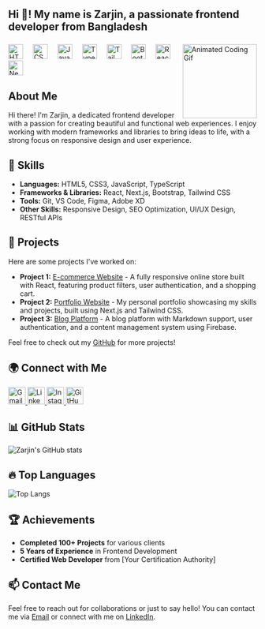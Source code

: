<h2 align="left">Hi 👋! My name is Zarjin, a passionate frontend developer from Bangladesh</h2>

###

<img align="right" height="150" src="https://i.imgflip.com/65efzo.gif" alt="Animated Coding Gif" />

###

<div align="left">
  <img src="https://cdn.jsdelivr.net/gh/devicons/devicon/icons/html5/html5-original.svg" height="30" alt="HTML5 Logo" />
  <img width="12" />
  <img src="https://cdn.jsdelivr.net/gh/devicons/devicon/icons/css3/css3-original.svg" height="30" alt="CSS3 Logo" />
  <img width="12" />
  <img src="https://cdn.jsdelivr.net/gh/devicons/devicon/icons/javascript/javascript-original.svg" height="30" alt="JavaScript Logo" />
  <img width="12" />
  <img src="https://cdn.jsdelivr.net/gh/devicons/devicon/icons/typescript/typescript-original.svg" height="30" alt="TypeScript Logo" />
  <img width="12" />
  <img src="https://cdn.jsdelivr.net/gh/devicons/devicon/icons/tailwindcss/tailwindcss-original-wordmark.svg" height="30" alt="Tailwind CSS Logo" />
  <img width="12" />
  <img src="https://cdn.jsdelivr.net/gh/devicons/devicon/icons/bootstrap/bootstrap-original.svg" height="30" alt="Bootstrap Logo" />
  <img width="12" />
  <img src="https://cdn.jsdelivr.net/gh/devicons/devicon/icons/react/react-original.svg" height="30" alt="React Logo" />
  <img width="12" />
  <img src="https://cdn.jsdelivr.net/gh/devicons/devicon/icons/nextjs/nextjs-original.svg" height="30" alt="Next.js Logo" />
</div>

###

## About Me
Hi there! I'm Zarjin, a dedicated frontend developer with a passion for creating beautiful and functional web experiences. I enjoy working with modern frameworks and libraries to bring ideas to life, with a strong focus on responsive design and user experience.

## 🚀 Skills
- **Languages:** HTML5, CSS3, JavaScript, TypeScript
- **Frameworks & Libraries:** React, Next.js, Bootstrap, Tailwind CSS
- **Tools:** Git, VS Code, Figma, Adobe XD
- **Other Skills:** Responsive Design, SEO Optimization, UI/UX Design, RESTful APIs

###

## 💼 Projects
Here are some projects I've worked on:

- **Project 1:** [E-commerce Website](https://your-ecommerce-link.com) - A fully responsive online store built with React, featuring product filters, user authentication, and a shopping cart.
- **Project 2:** [Portfolio Website](https://your-portfolio-link.com) - My personal portfolio showcasing my skills and projects, built using Next.js and Tailwind CSS.
- **Project 3:** [Blog Platform](https://your-blog-link.com) - A blog platform with Markdown support, user authentication, and a content management system using Firebase.

Feel free to check out my [GitHub](https://github.com/your-github-username) for more projects!

###

## 🌍 Connect with Me
<div align="left">
  <a href="mailto:your-email@example.com">
    <img src="https://img.shields.io/static/v1?message=Gmail&logo=gmail&label=&color=D14836&logoColor=white&labelColor=&style=for-the-badge" height="35" alt="Gmail Logo" />
  </a>
  <a href="https://www.linkedin.com/in/your-linkedin-profile">
    <img src="https://img.shields.io/static/v1?message=LinkedIn&logo=linkedin&label=&color=0077B5&logoColor=white&labelColor=&style=for-the-badge" height="35" alt="LinkedIn Logo" />
  </a>
  <a href="https://www.instagram.com/your-instagram-profile">
    <img src="https://img.shields.io/static/v1?message=Instagram&logo=instagram&label=&color=E4405F&logoColor=white&labelColor=&style=for-the-badge" height="35" alt="Instagram Logo" />
  </a>
  <a href="https://github.com/your-github-username">
    <img src="https://img.shields.io/static/v1?message=GitHub&logo=github&label=&color=181717&logoColor=white&labelColor=&style=for-the-badge" height="35" alt="GitHub Logo" />
  </a>
</div>

###

## 📊 GitHub Stats
![Zarjin's GitHub stats](https://github-readme-stats.vercel.app/api?username=your-github-username&show_icons=true&theme=radical)

## 🔥 Top Languages
![Top Langs](https://github-readme-stats.vercel.app/api/top-langs/?username=your-github-username&layout=compact&theme=radical)

## 🏆 Achievements
- **Completed 100+ Projects** for various clients
- **5 Years of Experience** in Frontend Development
- **Certified Web Developer** from [Your Certification Authority]

## 📫 Contact Me
Feel free to reach out for collaborations or just to say hello! You can contact me via [Email](mailto:your-email@example.com) or connect with me on [LinkedIn](https://www.linkedin.com/in/your-linkedin-profile).

